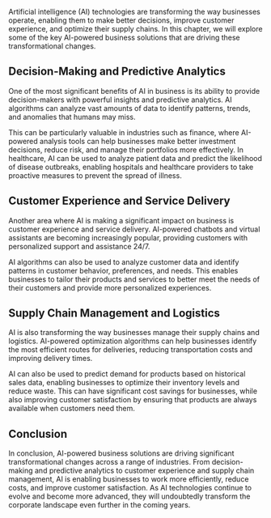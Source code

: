 
Artificial intelligence (AI) technologies are transforming the way businesses operate, enabling them to make better decisions, improve customer experience, and optimize their supply chains. In this chapter, we will explore some of the key AI-powered business solutions that are driving these transformational changes.

Decision-Making and Predictive Analytics
----------------------------------------

One of the most significant benefits of AI in business is its ability to provide decision-makers with powerful insights and predictive analytics. AI algorithms can analyze vast amounts of data to identify patterns, trends, and anomalies that humans may miss.

This can be particularly valuable in industries such as finance, where AI-powered analysis tools can help businesses make better investment decisions, reduce risk, and manage their portfolios more effectively. In healthcare, AI can be used to analyze patient data and predict the likelihood of disease outbreaks, enabling hospitals and healthcare providers to take proactive measures to prevent the spread of illness.

Customer Experience and Service Delivery
----------------------------------------

Another area where AI is making a significant impact on business is customer experience and service delivery. AI-powered chatbots and virtual assistants are becoming increasingly popular, providing customers with personalized support and assistance 24/7.

AI algorithms can also be used to analyze customer data and identify patterns in customer behavior, preferences, and needs. This enables businesses to tailor their products and services to better meet the needs of their customers and provide more personalized experiences.

Supply Chain Management and Logistics
-------------------------------------

AI is also transforming the way businesses manage their supply chains and logistics. AI-powered optimization algorithms can help businesses identify the most efficient routes for deliveries, reducing transportation costs and improving delivery times.

AI can also be used to predict demand for products based on historical sales data, enabling businesses to optimize their inventory levels and reduce waste. This can have significant cost savings for businesses, while also improving customer satisfaction by ensuring that products are always available when customers need them.

Conclusion
----------

In conclusion, AI-powered business solutions are driving significant transformational changes across a range of industries. From decision-making and predictive analytics to customer experience and supply chain management, AI is enabling businesses to work more efficiently, reduce costs, and improve customer satisfaction. As AI technologies continue to evolve and become more advanced, they will undoubtedly transform the corporate landscape even further in the coming years.
